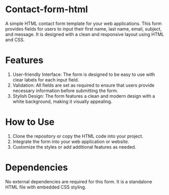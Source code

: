 # Contact-form-html
A simple HTML contact form template for your web applications. This form provides fields for users to input their first name, last name, email, subject, and message. It is designed with a clean and responsive layout using HTML and CSS.

# Features
1. User-friendly Interface: The form is designed to be easy to use with clear labels for each input field.
2. Validation: All fields are set as required to ensure that users provide necessary information before submitting the form.
3. Stylish Design: The form features a clean and modern design with a white background, making it visually appealing.

# How to Use
1. Clone the repository or copy the HTML code into your project.
2. Integrate the form into your web application or website.
3. Customize the styles or add additional features as needed.

# Dependencies
No external dependencies are required for this form. It is a standalone HTML file with embedded CSS styling.
